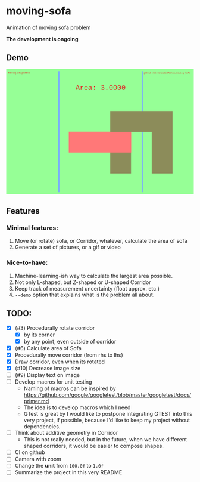 # moving-sofa
Animation of moving sofa problem

**The development is ongoing**

## Demo

![demo](https://raw.githubusercontent.com/JaroslawWiosna/moving-sofa/images_for_readme/demo.gif "Demo")

## Features
### Minimal features:
 1. Move (or rotate) sofa, or Corridor, whatever, calculate the area of sofa
 1. Generate a set of pictures, or a gif or video

### Nice-to-have:

 1. Machine-learning-ish way to calculate the largest area possible.
 1. Not only L-shaped, but Z-shaped or U-shaped Corridor
 1. Keep track of measurement uncertainty (float approx. etc.)
 1. `--demo` option that explains what is the problem all about.

## TODO:

 * [x] (#3) Procedurally rotate corridor
   * [x] by its corner
   * [x] by any point, even outside of corridor
 * [X] (#6) Calculate area of Sofa
 * [X] Procedurally move corridor (from rhs to lhs)
 * [x] Draw corridor, even when its rotated
 * [X] (#10) Decrease Image size
 * [ ] (#9) Display text on image
 * [ ] Develop macros for unit testing
   * Naming of macros can be inspired by https://github.com/google/googletest/blob/master/googletest/docs/primer.md 
   * The idea is to develop macros which I need
   * GTest is great by I would like to postpone integrating GTEST into this very project, if possible, because I'd like to keep my project without dependencies.
 * [ ] Think about additive geometry in Corridor
   * This is not really needed, but in the future, when we have different shaped corridors, it would be easier to compose shapes.
 * [ ] CI on github
 * [ ] Camera with zoom
 * [ ] Change the **unit** from `100.0f` to `1.0f`  
 * [ ] Summarize the project in this very README
